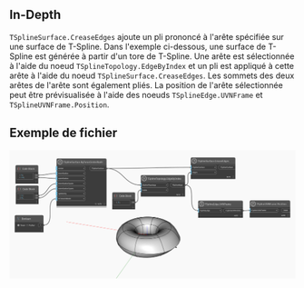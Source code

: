 ## In-Depth
`TSplineSurface.CreaseEdges` ajoute un pli prononcé à l'arête spécifiée sur une surface de T-Spline.
Dans l'exemple ci-dessous, une surface de T-Spline est générée à partir d'un tore de T-Spline. Une arête est sélectionnée à l'aide du noeud `TSplineTopology.EdgeByIndex` et un pli est appliqué à cette arête à l'aide du noeud `TSplineSurface.CreaseEdges`. Les sommets des deux arêtes de l'arête sont également pliés. La position de l'arête sélectionnée peut être prévisualisée à l'aide des noeuds `TSplineEdge.UVNFrame` et `TSplineUVNFrame.Position`.

## Exemple de fichier

![Example](./Autodesk.DesignScript.Geometry.TSpline.TSplineSurface.CreaseEdges_img.jpg)
